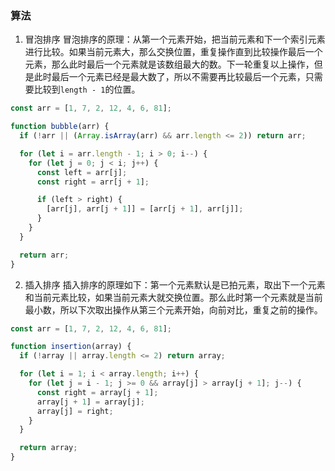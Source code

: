 ### 算法

1. 冒泡排序
   冒泡排序的原理：从第一个元素开始，把当前元素和下一个索引元素进行比较。如果当前元素大，那么交换位置，重复操作直到比较操作最后一个元素，那么此时最后一个元素就是该数组最大的数。下一轮重复以上操作，但是此时最后一个元素已经是最大数了，所以不需要再比较最后一个元素，只需要比较到`length - 1`的位置。

```javascript
const arr = [1, 7, 2, 12, 4, 6, 81];

function bubble(arr) {
  if (!arr || (Array.isArray(arr) && arr.length <= 2)) return arr;

  for (let i = arr.length - 1; i > 0; i--) {
    for (let j = 0; j < i; j++) {
      const left = arr[j];
      const right = arr[j + 1];

      if (left > right) {
        [arr[j], arr[j + 1]] = [arr[j + 1], arr[j]];
      }
    }
  }

  return arr;
}
```

2. 插入排序
   插入排序的原理如下：第一个元素默认是已拍元素，取出下一个元素和当前元素比较，如果当前元素大就交换位置。那么此时第一个元素就是当前最小数，所以下次取出操作从第三个元素开始，向前对比，重复之前的操作。

```javascript
const arr = [1, 7, 2, 12, 4, 6, 81];

function insertion(array) {
  if (!array || array.length <= 2) return array;

  for (let i = 1; i < array.length; i++) {
    for (let j = i - 1; j >= 0 && array[j] > array[j + 1]; j--) {
      const right = array[j + 1];
      array[j + 1] = array[j];
      array[j] = right;
    }
  }

  return array;
}
```
